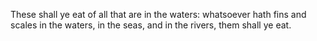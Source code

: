These shall ye eat of all that are in the waters: whatsoever hath fins and scales in the waters, in the seas, and in the rivers, them shall ye eat.
